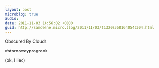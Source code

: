 ```yaml
---
layout: post
microblog: true
audio: 
date: 2011-11-03 14:56:02 +0100
guid: http://samdeane.micro.blog/2011/11/03/t132093681640546304.html
---
```

Obscured By Clouds

#stornowayprogrock 

(ok, I lied)
